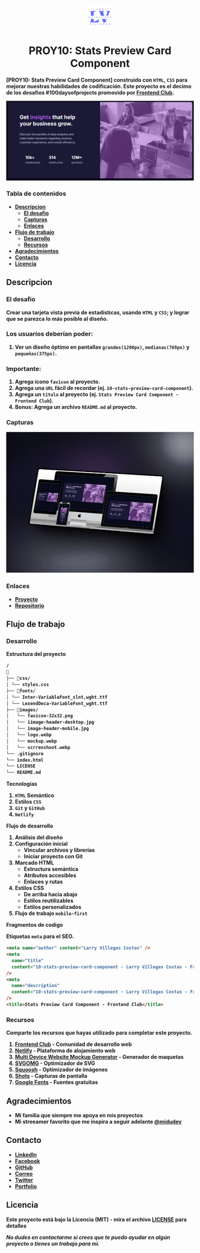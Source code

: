 <div align="center" style="text-align: center">
<img src = "./images/logo.webp" height="64" width="auto">
  <h1><b>PROY10: Stats Preview Card Component<b></h1>
</div>

[PROY10: Stats Preview Card Component] construido con `HTML`, `CSS`  para mejorar nuestras habilidades de codificación. Este proyecto es el decimo de los desafios #100daysofprojects promovido por [Frontend Club](https://www.facebook.com/frontendclubfb).

![Screenshot](./images/screenshoot.webp)

### Tabla de contenidos

- [Descripcion](#descripcion)
  - [El desafio](#el-desafio)
  - [Capturas](#capturas)
  - [Enlaces](#enlaces)
- [Flujo de trabajo](#flujo-de-trabajo)
  - [Desarrollo](#desarrollo)
  - [Recursos](#recursos)
- [Agradecimientos](#agradecimientos)
- [Contacto](#contacto)
- [Licencia](#licencia)

## Descripcion

### El desafio

Crear una tarjeta vista previa de estadísticas, usando `HTML` y `CSS`; y lograr que se parezca lo más posible al diseño.

### Los usuarios deberían poder:

1. Ver un diseño óptimo en pantallas `grandes(1200px)`, `medianas(768px)` y `pequeñas(375px)`.

### Importante:

1. Agrega icono `favicon` al proyecto.
2. Agrega una `URL` fácil de recordar (ej. `10-stats-preview-card-component`).
3. Agrega un `título` al proyecto (ej. `Stats Preview Card Component - Frontend Club`).
4. **Bonus**: Agrega un archivo `README.md` al proyecto.


### Capturas

![Captura](./images/mockup.webp)

### Enlaces

- [Proyecto](https://09-order-summary-component-larry.netlify.app/)
- [Repositorio](https://github.com/LarryIVC/100_days_of_projects_day11)

## Flujo de trabajo

### Desarrollo

**Estructura del proyecto**

```txt
/
📂
├── 📂css/
│ └── styles.css
├── 📂fonts/
│ └── Inter-VariableFont_slnt,wght.ttf
│ └── LexendDeca-VariableFont_wght.ttf
├── 📂images/
│   └── favicon-32x32.png
│   └── iimage-header-desktop.jpg
│   └── image-header-mobile.jpg
│   └── logo.webp
│   └── mockup.webp
│   └── scrrenshoot.webp
└── .gitignore
└── index.html
└── LICENSE
└── README.md
```
**Tecnologías**

1. `HTML` Semántico
2. Estilos `CSS`
3. `Git` y `GitHub`
4. `Netlify`

**Flujo de desarrollo**

1. Análisis del diseño
2. Configuración inicial
   - Vincular archivos y librerías
   - Iniciar proyecto con Git
3. Marcado HTML
   - Estructura semántica
   - Atributos accesibles
   - Enlaces y rutas
4. Estilos CSS
   - De arriba hacia abajo
   - Estilos reutilizables
   - Estilos personalizados
5. Flujo de trabajo `mobile-first`

**Fragmentos de codigo**

Etiquetas `meta` para el SEO.

```html
<meta name="author" content="Larry Villegas Costas" />
<meta
  name="title"
  content="10-stats-preview-card-component - Larry Villegas Costas - Frontend Club"
/>
<meta
  name="description"
  content="10-stats-preview-card-component - Larry Villegas Costas - Frontend Club"
/>
<title>Stats Preview Card Component - Frontend Club</title>
```

### Recursos

Comparte los recursos que hayas utilizado para completar este proyecto.

1. [Frontend Club](https://www.facebook.com/frontendclubfb) - Comunidad de desarrollo web
2. [Netlify](https://www.netlify.com/) - Plataforma de alojamiento web
3. [Multi Device Website Mockup Generator](https://techsini.com/multi-mockup/index.php) - Generador de maquetas
4. [SVGOMG](https://jakearchibald.github.io/svgomg/) - Optimizador de SVG
5. [Squoosh](https://squoosh.app/) - Optimizador de imágenes
6. [Shots](https://shots.so/) - Capturas de pantalla
7. [Google Fonts](https://fonts.google.com/) - Fuentes gratuitas

## Agradecimientos

- Mi familia que siempre me apoya en mis proyectos
- Mi streeamer favorito que me inspira a seguir adelante [@midudev](https://www.twitch.tv/midudev)

## Contacto

- [LinkedIn](https://www.linkedin.com/in/larryvillegascostas/)
- [Facebook](https://www.facebook.com/profile.php?id=1201373751)
- [GitHub](https://github.com/LarryIVC)
- [Correo](mailto:larry_villegas@hotmail.com)
- [Twitter](https://twitter.com/LarryVillegas)
- [Portfolio](https://portfolio-larry.netlify.app/)

## Licencia

Este proyecto está bajo la Licencia (MIT) - mira el archivo [LICENSE](LICENSE) para detalles

*No dudes en contactarme si crees que te puedo ayudar en algún proyecto o tienes un trabajo para mi.*


